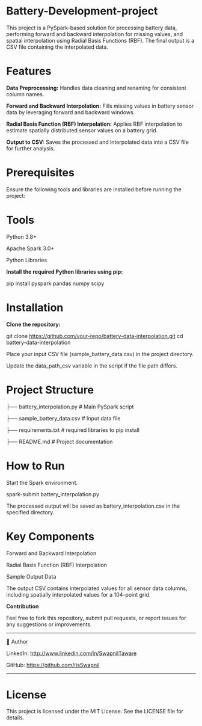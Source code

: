 # Battery-Development-project

This project is a PySpark-based solution for processing battery data, performing forward and backward interpolation for missing values, and spatial interpolation using Radial Basis Functions (RBF). The final output is a CSV file containing the interpolated data.

# Features

**Data Preprocessing:** Handles data cleaning and renaming for consistent column names.

**Forward and Backward Interpolation:** Fills missing values in battery sensor data by leveraging forward and backward windows.

**Radial Basis Function (RBF) Interpolation:** Applies RBF interpolation to estimate spatially distributed sensor values on a battery grid.

**Output to CSV:** Saves the processed and interpolated data into a CSV file for further analysis.

# Prerequisites

Ensure the following tools and libraries are installed before running the project:

# Tools

Python 3.8+

Apache Spark 3.0+

Python Libraries

**Install the required Python libraries using pip:**

pip install pyspark pandas numpy scipy

# Installation

**Clone the repository:**

git clone https://github.com/your-repo/battery-data-interpolation.git
cd battery-data-interpolation

Place your input CSV file (sample_battery_data.csv) in the project directory.

Update the data_path_csv variable in the script if the file path differs.

# Project Structure

├── battery_interpolation.py    # Main PySpark script

├── sample_battery_data.csv     # Input data file

├── requirements.txt            # required libraries to pip install

├── README.md                   # Project documentation

# How to Run

Start the Spark environment.

spark-submit battery_interpolation.py

The processed output will be saved as battery_interpolation.csv in the specified directory.

# Key Components

Forward and Backward Interpolation

Radial Basis Function (RBF) Interpolation

Sample Output Data

The output CSV contains interpolated values for all sensor data columns, including spatially interpolated values for a 104-point grid.

**Contribution**

Feel free to fork this repository, submit pull requests, or report issues for any suggestions or improvements.

---
🙋 Author

LinkedIn: http://www.linkedin.com/in/SwapnilTaware

GitHub: https://github.com/itsSwapnil

---

# License

This project is licensed under the MIT License. See the LICENSE file for details.
